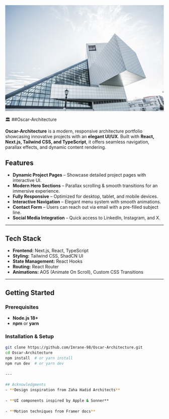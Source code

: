<img src="public/architectura.jpg" width="600" alt="Oscar Niemeyer Architecture">

🏛️ ##Oscar-Architecture

**Oscar-Architecture** is a modern, responsive architecture portfolio showcasing innovative projects with an **elegant UI/UX**. Built with **React, Next.js, Tailwind CSS, and TypeScript**, it offers seamless navigation, parallax effects, and dynamic content rendering.

## Features  

- **Dynamic Project Pages** – Showcase detailed project pages with interactive UI.  
- **Modern Hero Sections** – Parallax scrolling & smooth transitions for an immersive experience.  
- **Fully Responsive** – Optimized for desktop, tablet, and mobile devices.  
- **Interactive Navigation** – Elegant menu system with smooth animations.  
- **Contact Form** – Users can reach out via email with a pre-filled subject line.  
- **Social Media Integration** – Quick access to LinkedIn, Instagram, and X.  

---

## Tech Stack  

- **Frontend:** Next.js, React, TypeScript  
- **Styling:** Tailwind CSS, ShadCN UI  
- **State Management:** React Hooks  
- **Routing:** React Router  
- **Animations:** AOS (Animate On Scroll), Custom CSS Transitions  

---

## Getting Started  

### Prerequisites  
- **Node.js 18+**  
- **npm** or **yarn**  

### Installation & Setup  
```sh
git clone https://github.com/Imrane-98/Oscar-Architecture.git
cd Oscar-Architecture
npm install  # or yarn install
npm run dev  # or yarn dev

---

## Acknowledgments 
- **Design inspiration from Zaha Hadid Architects**

- **UI components inspired by Apple & Sonner**

- **Motion techniques from Framer docs**


